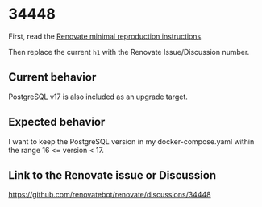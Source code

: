 # 34448

First, read the [Renovate minimal reproduction instructions](https://github.com/renovatebot/renovate/blob/main/docs/development/minimal-reproductions.md).

Then replace the current `h1` with the Renovate Issue/Discussion number.

## Current behavior

PostgreSQL v17 is also included as an upgrade target.

## Expected behavior

I want to keep the PostgreSQL version in my docker-compose.yaml within the range 16 <= version < 17.

## Link to the Renovate issue or Discussion

https://github.com/renovatebot/renovate/discussions/34448